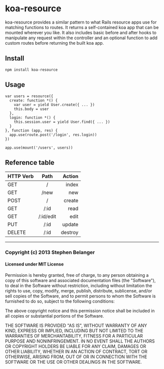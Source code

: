 # koa-resource

koa-resource provides a similar pattern to what Rails resource apps use for matching functions to routes. It returns a self-contained koa app that can be mounted wherever you like. It also includes basic before and after hooks to manipulate any request within the controller and an optional function to add custom routes before returning the built koa app.

## Install

    npm install koa-resource

## Usage
    
    var users = resource({
      create: function *() {
        var user = yield User.create({ ... })
        this.body = user
      },
      login: function *() {
        this.session.user = yield User.find({ ... })
      }
    }, function (app, res) {
      app.use(route.post('/login', res.login))
    })

    app.use(mount('/users', users))

## Reference table

| HTTP Verb | Path      | Action  |
| --------- |:---------:| -------:|
| GET       | /         | index   |
| GET       | /new      | new     |
| POST      | /         | create  |
| GET       | /:id      | read    |
| GET       | /:id/edit | edit    |
| PUT       | /:id      | update  |
| DELETE    | /:id      | destroy |

---

### Copyright (c) 2013 Stephen Belanger
#### Licensed under MIT License

Permission is hereby granted, free of charge, to any person obtaining a copy of this software and associated documentation files (the "Software"), to deal in the Software without restriction, including without limitation the rights to use, copy, modify, merge, publish, distribute, sublicense, and/or sell copies of the Software, and to permit persons to whom the Software is furnished to do so, subject to the following conditions:

The above copyright notice and this permission notice shall be included in all copies or substantial portions of the Software.

THE SOFTWARE IS PROVIDED "AS IS", WITHOUT WARRANTY OF ANY KIND, EXPRESS OR IMPLIED, INCLUDING BUT NOT LIMITED TO THE WARRANTIES OF MERCHANTABILITY, FITNESS FOR A PARTICULAR PURPOSE AND NONINFRINGEMENT. IN NO EVENT SHALL THE AUTHORS OR COPYRIGHT HOLDERS BE LIABLE FOR ANY CLAIM, DAMAGES OR OTHER LIABILITY, WHETHER IN AN ACTION OF CONTRACT, TORT OR OTHERWISE, ARISING FROM, OUT OF OR IN CONNECTION WITH THE SOFTWARE OR THE USE OR OTHER DEALINGS IN THE SOFTWARE.
